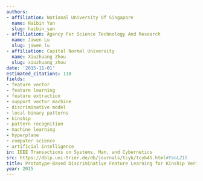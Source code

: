 ```yaml
---
authors:
- affiliation: National University Of Singapore
  name: Haibin Yan
  slug: haibin_yan
- affiliation: Agency For Science Technology And Research
  name: Jiwen Lu
  slug: jiwen_lu
- affiliation: Capital Normal University
  name: Xiuzhuang Zhou
  slug: xiuzhuang_zhou
date: '2015-11-01'
estimated_citations: 138
fields:
- feature vector
- feature learning
- feature extraction
- support vector machine
- discriminative model
- local binary patterns
- kinship
- pattern recognition
- machine learning
- hyperplane
- computer science
- artificial intelligence
in: IEEE Transactions on Systems, Man, and Cybernetics
src: https://dblp.uni-trier.de/db/journals/tcyb/tcyb45.html#YanLZ15
title: Prototype-Based Discriminative Feature Learning for Kinship Verification
year: 2015
---
```

